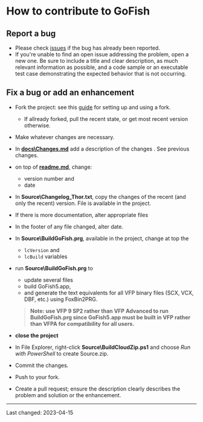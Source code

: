 # How to contribute to GoFish

## Report a bug
- Please check [issues](https://github.com/VFPXGoFish/issues) if the bug has already been reported.
- If you're unable to find an open issue addressing the problem, open a new one. Be sure to include a title and clear description, as much relevant information as possible, and a code sample or an executable test case demonstrating the expected behavior that is not occurring.

## Fix a bug or add an enhancement
- Fork the project: see this [guide](https://www.dataschool.io/how-to-contribute-on-github/) for setting up and using a fork.
  - If allready forked, pull the recent state, or get most recent version otherwise.
- Make whatever changes are necessary.
- In **[docs\Changes.md](/docs/Changes.md)** add a description of the changes . See previous changes.
- on top of **[readme.md](/readme.md)**, change:
  - version number and
  - date
- In **Source\Changelog_Thor.txt**, copy the changes of the recent (and only the recent) version. File is available in the project.
- If there is more documentation, alter appropriate files
- In the footer of any file changed, alter date.

- In **Source\BuildGoFish.prg**, available in the project, change at top the 
  - `lcVersion` and 
  - `lcBuild` variables   

- run **Source\BuildGoFish.prg** to
  - update several files
  - build GoFish5.app,
   - and generate the text equivalents for all VFP binary files (SCX, VCX, DBF, etc.) using FoxBin2PRG.
   > **Note: use VFP 9 SP2 rather than VFP Advanced to run BuildGoFish.prg since GoFish5.app must be built in VFP rather than VFPA for compatibility for all users.**

- **close the project**
- In File Explorer, right-click **Source\BuildCloudZip.ps1** and choose *Run with PowerShell* to create Source.zip.
- Commit the changes.
- Push to your fork.
- Create a pull request; ensure the description clearly describes the problem and solution or the enhancement.

----
Last changed: 2023-04-15